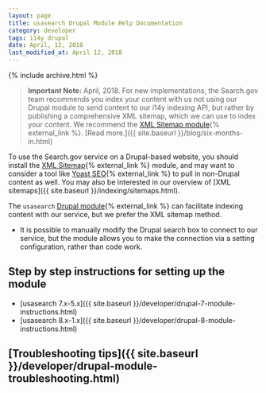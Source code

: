 ```yaml
---
layout: page
title: usasearch Drupal Module Help Documentation 
category: developer
tags: i14y drupal
date: April, 12, 2018
last_modified_at: April 12, 2018
---
```


{% include archive.html %}

> **Important Note:** April, 2018. For new implementations, the Search.gov team recommends you index your content with us not using our Drupal module to send content to our i14y indexing API, but rather by publishing a comprehensive XML sitemap, which we can use to index your content. We recommend the [XML Sitemap module](https://www.drupal.org/project/xmlsitemap){% external_link %}. [Read more.]({{ site.baseurl }}/blog/six-months-in.html)

To use the Search.gov service on a Drupal-based website, you should install the [XML Sitemap](https://www.drupal.org/project/xmlsitemap){% external_link %} module, and may want to consider a tool like [Yoast SEO](https://www.drupal.org/project/yoast_seo){% external_link %} to pull in non-Drupal content as well. You may also be interested in our overview of [XML sitemaps]({{ site.baseurl }}/indexing/sitemaps.html).

The `usasearch` [Drupal module](https://drupal.org/project/usasearch){% external_link %} can facilitate indexing content with our service, but we prefer the XML sitemap method. 

* It is possible to manually modify the Drupal search box to connect to our service, but the module allows you to make the connection via a setting configuration, rather than code work.

## Step by step instructions for setting up the module

* [usasearch 7.x-5.x]({{ site.baseurl }}/developer/drupal-7-module-instructions.html)
* [usasearch 8.x-1.x]({{ site.baseurl }}/developer/drupal-8-module-instructions.html)

## [Troubleshooting tips]({{ site.baseurl }}/developer/drupal-module-troubleshooting.html)